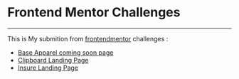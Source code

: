# Frontend Mentor Challenges 
---

This is My submition from [frontendmentor](https://frontendmentor.io) challenges :
- [Base Apparel coming soon page](https://coming-soon-apparel.vercel.app/)
- [Clipboard Landing Page](https://clipboardlandingpage-nine.vercel.app/)
- [Insure Landing Page](https://insurelandingpage.vercel.app/)
